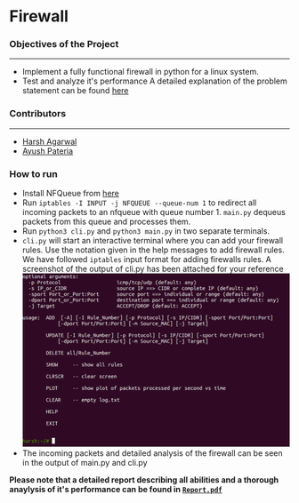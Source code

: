 # Firewall

### Objectives of the Project
-----------------------------

+ Implement a fully functional firewall in python for a linux system.
+ Test and analyze it's performance
A detailed explanation of the problem statement can be found [here](https://github.com/sipian/Computer-Network-Security/blob/master/Project-Firewall/Firewall.pdf)

### Contributors
----------------

+ [Harsh Agarwal](https://github.com/sipian)
+ [Ayush Pateria](http://github.com/ayushpateria)

### How to run
+ Install NFQueue from [here](https://pypi.org/project/NetfilterQueue/)
+ Run `iptables -I INPUT -j NFQUEUE --queue-num 1` to redirect all incoming packets to an nfqueue with queue number 1.
`main.py` dequeus packets from this queue and processes them.
+ Run `python3 cli.py` and `python3 main.py` in two separate terminals.
+ `cli.py` will start an interactive terminal where  you can add your firewall rules. Use the notation given in the help messages to add firewall rules. We have followed `iptables` input format for adding firewalls rules. 
A screenshot of the output of cli.py has been attached for your reference
![alt text](images/cli.png)
+ The incoming packets and detailed analysis of the firewall can be seen in the output of main.py and cli.py


**Please note that a detailed report describing all abilities and a thorough anaylysis of it's performance can be found in [`Report.pdf`](https://github.com/sipian/Computer-Network-Security/blob/master/Project-Firewall/Report.pdf)**
